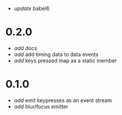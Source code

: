 
* _update_ babel6

# 0.2.0

* _add_ docs
* _add_ add timing data to data events
* _add_ keys pressed map as a static member

# 0.1.0

* _add_ emit keypresses as an event stream
* _add_ blur/focus emitter
